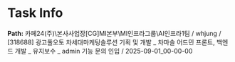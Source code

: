 # Task Info

**Path:** 카페24(주)\본사사업장\[CG]MI본부\MI인프라그룹\AI인프라1팀 / whjung / [318688] 광고풀오토 차세대마케팅솔루션 기획 및 개발 _ 차마솔 어드민 프론트, 백엔드 개발 _ 유지보수 _ admin 기능 문의 인입 / 2025-09-01_00-00-00

